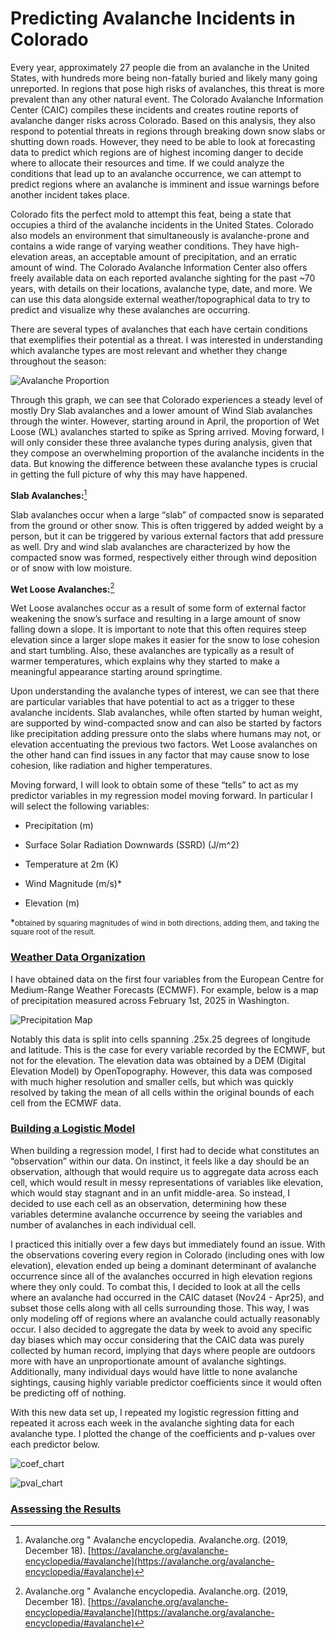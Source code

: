# Predicting Avalanche Incidents in Colorado
Every year, approximately 27 people die from an avalanche in the United States, with hundreds more being non-fatally buried and likely many going unreported. In regions that pose high risks of avalanches, this threat is more prevalent than any other natural event. The Colorado Avalanche Information Center (CAIC) compiles these incidents and creates routine reports of avalanche danger risks across Colorado. Based on this analysis, they also respond to potential threats in regions through breaking down snow slabs or shutting down roads. However, they need to be able to look at forecasting data to predict which regions are of highest incoming danger to decide where to allocate their resources and time. If we could analyze the conditions that lead up to an avalanche occurrence, we can attempt to predict regions where an avalanche is imminent and issue warnings before another incident takes place. 


  Colorado fits the perfect mold to attempt this feat, being a state that occupies a third of the avalanche incidents in the United States. Colorado also models an environment that simultaneously is avalanche-prone and contains a wide range of varying weather conditions. They have high-elevation areas, an acceptable amount of precipitation, and an erratic amount of wind. The Colorado Avalanche Information Center also offers freely available data on each reported avalanche sighting for the past ~70 years, with details on their locations, avalanche type, date, and more. We can use this data alongside external weather/topographical data to try to predict and visualize why these avalanches are occurring. 

  There are several types of avalanches that each have certain conditions that exemplifies their potential as a threat. I was interested in understanding which avalanche types are most relevant and whether they change throughout the season: 

![Avalanche Proportion](aval_prop.png)

  Through this graph, we can see that Colorado experiences a steady level of mostly Dry Slab avalanches and a lower amount of Wind Slab avalanches through the winter. However, starting around in April, the proportion of Wet Loose (WL) avalanches started to spike as Spring arrived. Moving forward, I will only consider these three avalanche types during analysis, given that they compose an overwhelming proportion of the avalanche incidents in the data. But knowing the difference between these avalanche types is crucial in getting the full picture of why this may have happened.


  **Slab Avalanches:**[^2]

  Slab avalanches occur when a large “slab” of compacted snow is separated from the ground or other snow. This is often triggered by added weight by a person, but it can be triggered by various external factors that add pressure as well. Dry and wind slab avalanches are characterized by how the compacted snow was formed, respectively either through wind deposition or of snow with low moisture.

  **Wet Loose Avalanches:**[^2]

  Wet Loose avalanches occur as a result of some form of external factor weakening the snow’s surface and resulting in a large amount of snow falling down a slope. It is important to note that this often requires steep elevation since a larger slope makes it easier for the snow to lose cohesion and start tumbling. Also, these avalanches are typically as a result of warmer temperatures, which explains why they started to make a meaningful appearance starting around springtime. 

  Upon understanding the avalanche types of interest, we can see that there are particular variables that have potential to act as a trigger to these avalanche incidents. Slab avalanches, while often started by human weight, are supported by wind-compacted snow and can also be started by factors like precipitation adding pressure onto the slabs where humans may not, or elevation accentuating the previous two factors. Wet Loose avalanches on the other hand can find issues in any factor that may cause snow to lose cohesion, like radiation and higher temperatures. 

  Moving forward, I will look to obtain some of these “tells” to act as my predictor variables in my regression model moving forward. In particular I will select the following variables:
  
  - Precipitation (m)
  
  - Surface Solar Radiation Downwards (SSRD) (J/m^2)
  
  - Temperature at 2m (K)
  
  - Wind Magnitude (m/s)*
  
  - Elevation (m)

  *<small>obtained by squaring magnitudes of wind in both directions, adding them, and taking the square root of the result.</small>

### <ins>Weather Data Organization</ins>
  
  I have obtained data on the first four variables from the European Centre for Medium-Range Weather Forecasts (ECMWF). For example, below is a map of precipitation measured across February 1st, 2025 in Washington.
 
![Precipitation Map](precip.png)

  Notably this data is split into cells spanning .25x.25 degrees of longitude and latitude. This is the case for every variable recorded by the ECMWF, but not for the elevation. The elevation data was obtained by a DEM (Digital Elevation Model) by OpenTopography. However, this data was composed with much higher resolution and smaller cells, but which was quickly resolved by taking the mean of all cells within the original bounds of each cell from the ECMWF data. 

### <ins>Building a Logistic Model</ins>

  When building a regression model, I first had to decide what constitutes an “observation” within our data. On instinct, it feels like a day should be an observation, although that would require us to aggregate data across each cell, which would result in messy representations of variables like elevation, which would stay stagnant and in an unfit middle-area. So instead, I decided to use each cell as an observation, determining how these variables determine avalanche occurrence by seeing the variables and number of avalanches in each individual cell.

  I practiced this initially over a few days but immediately found an issue. With the observations covering every region in Colorado (including ones with low elevation), elevation ended up being a dominant determinant of avalanche occurrence since all of the avalanches occurred in high elevation regions where they only could. To combat this, I decided to look at all the cells where an avalanche had occurred in the CAIC dataset (Nov24 - Apr25), and subset those cells along with all cells surrounding those. This way, I was only modeling off of regions where an avalanche could actually reasonably occur. I also decided to aggregate the data by week to avoid any specific day biases which may occur considering that the CAIC data was purely collected by human record, implying that days where people are outdoors more with have an unproportionate amount of avalanche sightings. Additionally, many individual days would have little to none avalanche sightings, causing highly variable predictor coefficients since it would  often be predicting off of nothing.

  With this new data set up, I repeated my logistic regression fitting and repeated it across each week in the avalanche sighting data for each avalanche type. I plotted the change of the coefficients and p-values over each predictor below.

![coef_chart](coefficient_change.png)

![pval_chart](pval_change.png)

### <ins>Assessing the Results</ins>




[^1]: Statistics and reporting. Colorado Avalanche Information Center. (n.d.). [https://avalanche.state.co.us/accidents/statistics-and-reporting#:~:text=Avalanche%20Accident%20Statistics,Public%20%2D%20Please%20cite%20the%20CAIC.](https://avalanche.state.co.us/accidents/statistics-and-reporting#:~:text=Avalanche%20Accident%20Statistics,Public%20%2D%20Please%20cite%20the%20CAIC.) 
[^2]: Avalanche.org " Avalanche encyclopedia. Avalanche.org. (2019, December 18). [https://avalanche.org/avalanche-encyclopedia/#avalanche](https://avalanche.org/avalanche-encyclopedia/#avalanche) 